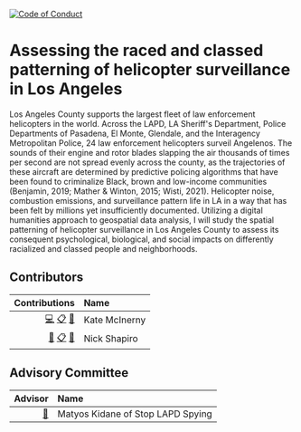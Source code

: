 [![Code of Conduct](https://img.shields.io/badge/%E2%9D%A4-code%20of%20conduct-blue.svg?style=flat)](https://github.com/Carceral-Ecologies/Carceral-ECHO-data/blob/master/Code%20of%20Conduct.md)


# Assessing the raced and classed patterning of helicopter surveillance in Los Angeles



Los Angeles County supports the largest fleet of law enforcement helicopters in the world. Across the LAPD, LA Sheriff's Department, Police Departments of Pasadena, El Monte, Glendale, and the Interagency Metropolitan Police, 24 law enforcement helicopters surveil Angelenos. The sounds of their engine and rotor blades slapping the air thousands of times per second are not spread evenly across the county, as the trajectories of these aircraft are determined by predictive policing algorithms that have been found to criminalize Black, brown and low-income communities (Benjamin, 2019; Mather & Winton, 2015; Wisti, 2021). Helicopter noise, combustion emissions, and surveillance pattern life in LA in a way that has been felt by millions yet insufficiently documented. Utilizing a digital humanities approach to geospatial data analysis, I will study the spatial patterning of helicopter surveillance in Los Angeles County to assess its consequent psychological, biological, and social impacts on differently racialized and classed people and neighborhoods.

## Contributors
<!-- ALL-CONTRIBUTORS-LIST:START -->
| Contributions | Name |
| ----: | :---- |
| [💻](# "Code") [📋](# "Organizer") [🤔](# "Ideas and Planning") | Kate McInerny |
| [🔢](# "Content") [📋](# "Organizer") [🤔](# "Ideas and Planning") | Nick Shapiro |


## Advisory Committee
<!-- ALL-Advisors-LIST:START -->
| Advisor | Name |
| ----: | :---- |
| [🤔](# "Ideas") | Matyos Kidane of Stop LAPD Spying |
